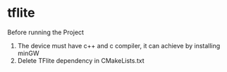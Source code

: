 # tflite
Before running the Project
1. The device must have c++ and c compiler, it can achieve by installing minGW
2. Delete TFlite dependency in CMakeLists.txt
